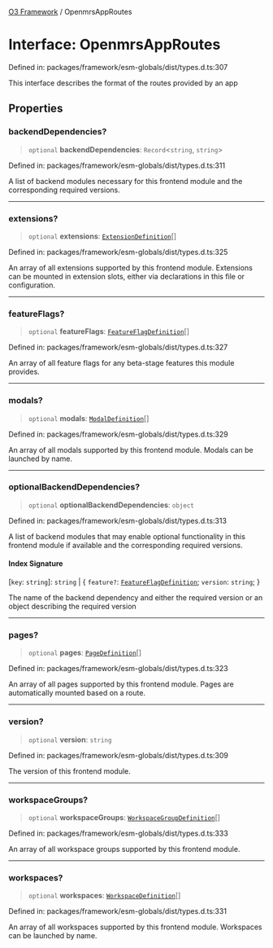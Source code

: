 [O3 Framework](../API.md) / OpenmrsAppRoutes

# Interface: OpenmrsAppRoutes

Defined in: packages/framework/esm-globals/dist/types.d.ts:307

This interface describes the format of the routes provided by an app

## Properties

### backendDependencies?

> `optional` **backendDependencies**: `Record`\<`string`, `string`\>

Defined in: packages/framework/esm-globals/dist/types.d.ts:311

A list of backend modules necessary for this frontend module and the corresponding required versions.

***

### extensions?

> `optional` **extensions**: [`ExtensionDefinition`](../type-aliases/ExtensionDefinition.md)[]

Defined in: packages/framework/esm-globals/dist/types.d.ts:325

An array of all extensions supported by this frontend module. Extensions can be mounted in extension slots, either via declarations in this file or configuration.

***

### featureFlags?

> `optional` **featureFlags**: [`FeatureFlagDefinition`](FeatureFlagDefinition.md)[]

Defined in: packages/framework/esm-globals/dist/types.d.ts:327

An array of all feature flags for any beta-stage features this module provides.

***

### modals?

> `optional` **modals**: [`ModalDefinition`](../type-aliases/ModalDefinition.md)[]

Defined in: packages/framework/esm-globals/dist/types.d.ts:329

An array of all modals supported by this frontend module. Modals can be launched by name.

***

### optionalBackendDependencies?

> `optional` **optionalBackendDependencies**: `object`

Defined in: packages/framework/esm-globals/dist/types.d.ts:313

A list of backend modules that may enable optional functionality in this frontend module if available and the corresponding required versions.

#### Index Signature

\[`key`: `string`\]: `string` \| \{ `feature?`: [`FeatureFlagDefinition`](FeatureFlagDefinition.md); `version`: `string`; \}

The name of the backend dependency and either the required version or an object describing the required version

***

### pages?

> `optional` **pages**: [`PageDefinition`](../type-aliases/PageDefinition.md)[]

Defined in: packages/framework/esm-globals/dist/types.d.ts:323

An array of all pages supported by this frontend module. Pages are automatically mounted based on a route.

***

### version?

> `optional` **version**: `string`

Defined in: packages/framework/esm-globals/dist/types.d.ts:309

The version of this frontend module.

***

### workspaceGroups?

> `optional` **workspaceGroups**: [`WorkspaceGroupDefinition`](WorkspaceGroupDefinition.md)[]

Defined in: packages/framework/esm-globals/dist/types.d.ts:333

An array of all workspace groups supported by this frontend module.

***

### workspaces?

> `optional` **workspaces**: [`WorkspaceDefinition`](../type-aliases/WorkspaceDefinition.md)[]

Defined in: packages/framework/esm-globals/dist/types.d.ts:331

An array of all workspaces supported by this frontend module. Workspaces can be launched by name.
